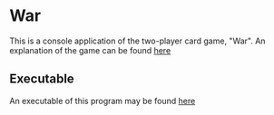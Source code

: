 ﻿# War

This is a console application of the two-player card game, "War".
An explanation of the game can be found [here](https://bicyclecards.com/how-to-play/war/)

## Executable
An executable of this program may be found [here](https://github.com/tylerbartnick/WarCardGame/releases/tag/v1.0)
